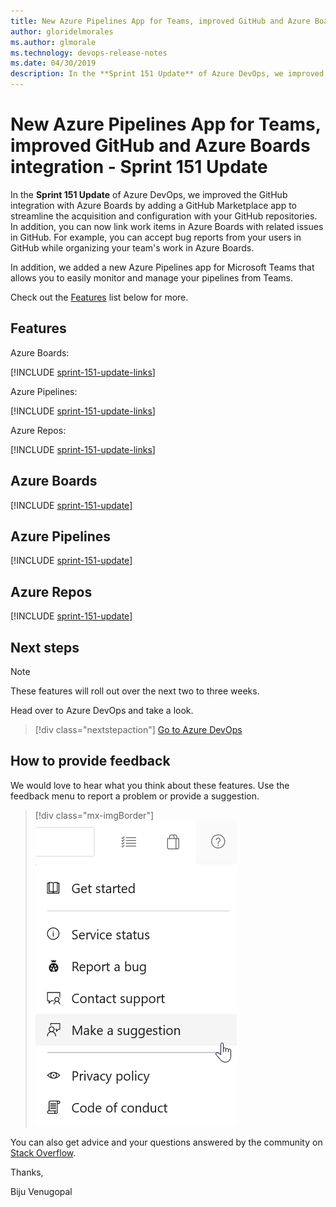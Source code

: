 ```yaml
---
title: New Azure Pipelines App for Teams, improved GitHub and Azure Boards integration - Sprint 151 Update
author: gloridelmorales
ms.author: glmorale
ms.technology: devops-release-notes
ms.date: 04/30/2019
description: In the **Sprint 151 Update** of Azure DevOps, we improved the GitHub integration with Azure Boards by adding a GitHub Marketplace app to streamline the acquisition and configuration with your GitHub repositories.
---
```


# New Azure Pipelines App for Teams, improved GitHub and Azure Boards integration - Sprint 151 Update

In the **Sprint 151 Update** of Azure DevOps, we improved the GitHub integration with Azure Boards by adding a GitHub Marketplace app to streamline the acquisition and configuration with your GitHub repositories. 
In addition, you can now link work items in Azure Boards with related issues in GitHub. For example, you can accept bug reports from your users in GitHub while organizing your team's work in Azure Boards.

In addition, we added a new Azure Pipelines app for Microsoft Teams that allows you to easily monitor and manage your pipelines from Teams.

Check out the [Features](#features) list below for more.

## Features

Azure Boards:

[!INCLUDE [sprint-151-update-links](includes/boards/sprint-151-update-links.md)]

Azure Pipelines:

[!INCLUDE [sprint-151-update-links](includes/pipelines/sprint-151-update-links.md)]

Azure Repos:

[!INCLUDE [sprint-151-update-links](includes/repos/sprint-151-update-links.md)]

## Azure Boards

[!INCLUDE [sprint-151-update](includes/boards/sprint-151-update.md)]

## Azure Pipelines

[!INCLUDE [sprint-151-update](includes/pipelines/sprint-151-update.md)]

## Azure Repos

[!INCLUDE [sprint-151-update](includes/repos/sprint-151-update.md)]

## Next steps

> [!NOTE]
> These features will roll out over the next two to three weeks.

Head over to Azure DevOps and take a look.

> [!div class="nextstepaction"]
> [Go to Azure DevOps](https://go.microsoft.com/fwlink/?LinkId=307137&campaign=o~msft~docs~product-vsts~release-notes)

## How to provide feedback

We would love to hear what you think about these features. Use the feedback menu to report a problem or provide a suggestion.

> [!div class="mx-imgBorder"]
> ![Make a suggestion](../media/make-a-suggestion.png)

You can also get advice and your questions answered by the community on [Stack Overflow](https://stackoverflow.com/questions/tagged/azure-devops).

Thanks,

Biju Venugopal
